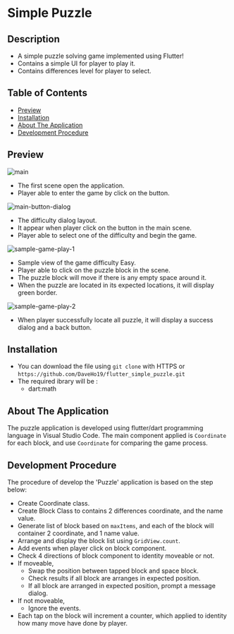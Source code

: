 # Simple Puzzle
## Description 
* A simple puzzle solving game implemented using Flutter!
* Contains a simple UI for player to play it.
* Contains differences level for player to select.

## Table of Contents
* [Preview](#Preview)
* [Installation](#Installation)
* [About The Application](#About-The-Application)
* [Development Procedure](#Development-Procedure)

## Preview
![main](https://user-images.githubusercontent.com/100736557/161002183-2ace141c-5e65-4e6b-8fee-3ff1d154052d.PNG)
* The first scene open the application.
* Player able to enter the game by click on the button.

![main-button-dialog](https://user-images.githubusercontent.com/100736557/161002407-6cbf79e7-8a65-4765-95be-056615f951a9.PNG)
* The difficulty dialog layout.
* It appear when player click on the button in the main scene.
* Player able to select one of the difficulty and begin the game.

![sample-game-play-1](https://user-images.githubusercontent.com/100736557/161002500-bef2e307-3a20-43a8-8462-bd26133ebb27.PNG)
* Sample view of the game difficulty Easy.
* Player able to click on the puzzle block in the scene.
* The puzzle block will move if there is any empty space around it.
* When the puzzle are located in its expected locations, it will display green border.

![sample-game-play-2](https://user-images.githubusercontent.com/100736557/161002707-9f567f2d-c7a9-4d13-8d1d-35d391ba6d55.PNG)
* When player successfully locate all puzzle, it will display a success dialog and a back button.

## Installation
* You can download the file using ```git clone``` with HTTPS or 
```https://github.com/DaveHo19/flutter_simple_puzzle.git```
* The required ibrary will be :
  * dart:math

## About The Application
The puzzle application is developed using flutter/dart programming language in Visual Studio Code. The main component applied is ```Coordinate``` for each block, and use ```Coordinate``` for comparing the game process.

## Development Procedure
The procedure of develop the 'Puzzle' application is based on the step below:
* Create Coordinate class.
* Create Block Class to contains 2 differences coordinate, and the name value.
* Generate list of block based on ```maxItems```, and each of the block will container 2 coordinate, and 1 name value.
* Arrange and display the block list using ```GridView.count```.
* Add events when player click on block component.
* Check 4 directions of block component to identity moveable or not. 
* If moveable,
  * Swap the position between tapped block and space block.
  * Check results if all block are arranges in expected position.
  * If all block are arranged in expected position, prompt a message dialog. 
* If not moveable, 
  * Ignore the events.
* Each tap on the block will increment a counter, which applied to identity how many move have done by player.

